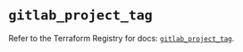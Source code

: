 # `gitlab_project_tag`

Refer to the Terraform Registry for docs: [`gitlab_project_tag`](https://registry.terraform.io/providers/gitlabhq/gitlab/17.4.0/docs/resources/project_tag).
